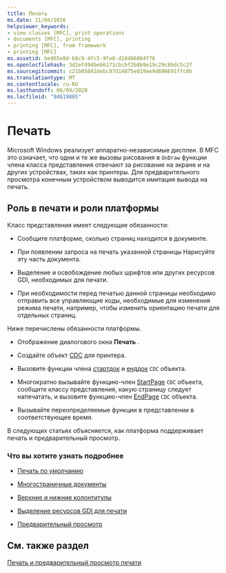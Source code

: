 ```yaml
---
title: Печать
ms.date: 11/04/2016
helpviewer_keywords:
- view classes [MFC], print operations
- documents [MFC], printing
- printing [MFC], from framework
- printing [MFC]
ms.assetid: be465e8d-b0c9-4fc5-9fa8-d10486064f76
ms.openlocfilehash: 3d2ef494be66171cbcbf2b8b9e19c29c8bdc5c2f
ms.sourcegitcommit: c21b05042debc97d14875e019ee9d698691ffc0b
ms.translationtype: MT
ms.contentlocale: ru-RU
ms.lasthandoff: 06/09/2020
ms.locfileid: "84619805"
---
```

# <a name="printing"></a>Печать

Microsoft Windows реализует аппаратно-независимые дисплеи. В MFC это означает, что одни и те же вызовы рисования в `OnDraw` функции члена класса представления отвечают за рисование на экране и на других устройствах, таких как принтеры. Для предварительного просмотра конечным устройством выводится имитация вывода на печать.

## <a name="your-role-in-printing-vs-the-frameworks-role"></a><a name="_core_your_role_in_printing_vs.._the_framework.92.s_role"></a>Роль в печати и роли платформы

Класс представления имеет следующие обязанности:

- Сообщите платформе, сколько страниц находится в документе.

- При появлении запроса на печать указанной страницы Нарисуйте эту часть документа.

- Выделение и освобождение любых шрифтов или других ресурсов GDI, необходимых для печати.

- При необходимости перед печатью данной страницы необходимо отправить все управляющие коды, необходимые для изменения режима печати, например, чтобы изменить ориентацию печати для отдельных страниц.

Ниже перечислены обязанности платформы.

- Отображение диалогового окна **Печать** .

- Создайте объект [CDC](reference/cdc-class.md) для принтера.

- Вызовите функции члена [стартдок](reference/cdc-class.md#startdoc) и [енддок](reference/cdc-class.md#enddoc) `CDC` объекта.

- Многократно вызывайте функцию-член [StartPage](reference/cdc-class.md#startpage) `CDC` объекта, сообщите классу представления, какую страницу следует напечатать, и вызовите функцию-член [EndPage](reference/cdc-class.md#endpage) `CDC` объекта.

- Вызывайте переопределяемые функции в представлении в соответствующее время.

В следующих статьях объясняется, как платформа поддерживает печать и предварительный просмотр.

### <a name="what-do-you-want-to-know-more-about"></a>Что вы хотите узнать подробнее

- [Печать по умолчанию](how-default-printing-is-done.md)

- [Многостраничные документы](multipage-documents.md)

- [Верхние и нижние колонтитулы](headers-and-footers.md)

- [Выделение ресурсов GDI для печати](allocating-gdi-resources.md)

- [Предварительный просмотр](print-preview-architecture.md)

## <a name="see-also"></a>См. также раздел

[Печать и предварительный просмотр печати](printing-and-print-preview.md)
